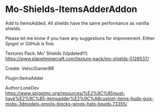 # Mo-Shields-ItemsAdderAddon

Add to ItemsAdded.
All shields have the same performance as vanilla shields.

Please let me know if you have any suggestions for improvement.
Either Spigot or GitHub is fine.

Textures Pack:
Mo' Shields (Updated!!!)
https://www.planetminecraft.com/texture-pack/mo-shields-5128537/

Create: VelociGamerBR

Plugin:ItemsAdder<br>

Author:LoneDev<br>
https://www.spigotmc.org/resources/%E2%9C%85must-have%E2%9C%85-itemsadder%E2%9C%A8custom-items-huds-guis-mobs-3dmodels-emojis-blocks-wings-hats-liquids.73355/
